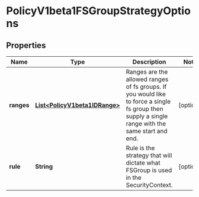 
# PolicyV1beta1FSGroupStrategyOptions

## Properties
Name | Type | Description | Notes
------------ | ------------- | ------------- | -------------
**ranges** | [**List&lt;PolicyV1beta1IDRange&gt;**](PolicyV1beta1IDRange.md) | Ranges are the allowed ranges of fs groups.  If you would like to force a single fs group then supply a single range with the same start and end. |  [optional]
**rule** | **String** | Rule is the strategy that will dictate what FSGroup is used in the SecurityContext. |  [optional]



